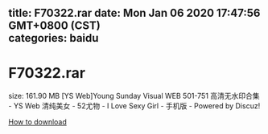 
title: F70322.rar
date: Mon Jan 06 2020 17:47:56 GMT+0800 (CST)    
categories: baidu
---

# F70322.rar
size: 161.90 MB
 [YS Web]Young Sunday Visual WEB 501-751 高清无水印合集 - YS Web 清纯美女 - 52尤物 - I Love Sexy Girl - 手机版 - Powered by Discuz!
 

[How to download](https://bpcam.bemobtrk.com/go/2ceec3aa-1ca2-46d6-b9ff-aaa5c184517c?jno=41)